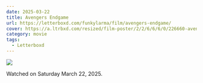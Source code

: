 ```yaml
---
date: 2025-03-22
title: Avengers Endgame
url: https://letterboxd.com/funkylarma/film/avengers-endgame/
cover: https://a.ltrbxd.com/resized/film-poster/2/2/6/6/6/0/226660-avengers-endgame-0-600-0-900-crop.jpg?v=250ab286a3
category: movie
tags:
  - Letterboxd
---
```


![](https://a.ltrbxd.com/resized/film-poster/2/2/6/6/6/0/226660-avengers-endgame-0-600-0-900-crop.jpg?v=250ab286a3)

Watched on Saturday March 22, 2025.
